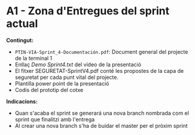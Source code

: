 # A1 - Zona d'Entregues del sprint actual
**Contingut:**
- ```PTIN-VIA-Sprint_4-Documentación.pdf```: Document general del projecte de la terminal 1
- Enllaç *Demo Sprint4.txt* del vídeo de la presentació
- El fitxer SEGURETAT-SprintV4.pdf conté les propostes de la capa de seguretat per cada punt vital del projecte.
- Plantilla power point de la presentació
- Codis del prototip del cotxe

**Indicacions:**
- Quan s'acaba el sprint se generará una nova branch nombrada com el sprint que finalitzi amb l'entrega
- Al crear una nova branch s'ha de buidar el master per el pròxim sprint
